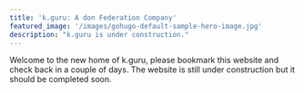 ```yaml
---
title: 'k.guru: A don Federation Company'
featured_image: '/images/gohugo-default-sample-hero-image.jpg'
description: "k.guru is under construction."
---
```


Welcome to the new home of k.guru, please bookmark this website and check back in a couple of days. The website is still under construction but it should be completed soon.
